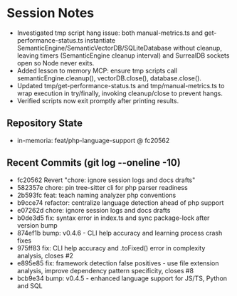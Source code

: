 # Session Notes
- Investigated tmp script hang issue: both manual-metrics.ts and get-performance-status.ts instantiate SemanticEngine/SemanticVectorDB/SQLiteDatabase without cleanup, leaving timers (SemanticEngine cleanup interval) and SurrealDB sockets open so Node never exits.
- Added lesson to memory MCP: ensure tmp scripts call semanticEngine.cleanup(), vectorDB.close(), database.close().
- Updated tmp/get-performance-status.ts and tmp/manual-metrics.ts to wrap execution in try/finally, invoking cleanup/close to prevent hangs.
- Verified scripts now exit promptly after printing results.

## Repository State
- in-memoria: feat/php-language-support @ fc20562

## Recent Commits (git log --oneline -10)
- fc20562 Revert "chore: ignore session logs and docs drafts"
- 582357e chore: pin tree-sitter cli for php parser readiness
- 2b593fc feat: teach naming analyzer php conventions
- b9cce74 refactor: centralize language detection ahead of php support
- e07262d chore: ignore session logs and docs drafts
- b0de3d5 fix: syntax error in index.ts and sync package-lock after version bump
- 874ef1b bump: v0.4.6 - CLI help accuracy and learning process crash fixes
- 975ff83 fix: CLI help accuracy and .toFixed() error in complexity analysis, closes #2
- e895e85 fix: framework detection false positives - use file extension analysis, improve dependency pattern specificity, closes #8
- bcb9e34 bump: v0.4.5 - enhanced language support for JS/TS, Python and SQL
